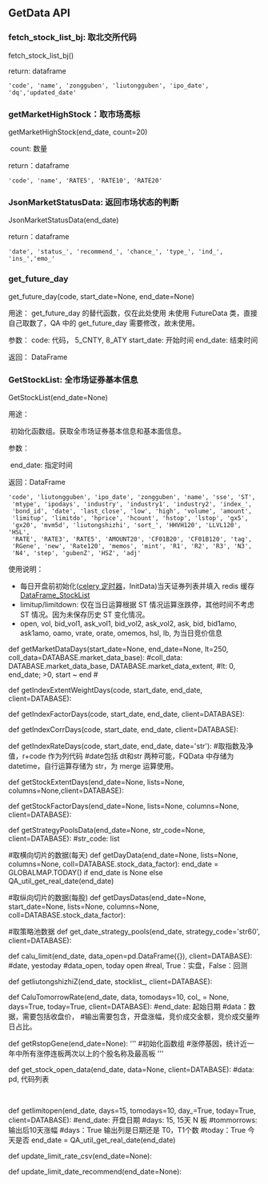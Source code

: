 ## GetData API

### fetch_stock_list_bj: 取北交所代码

fetch_stock_list_bj()

return: dataframe

```
'code', 'name', 'zongguben', 'liutongguben', 'ipo_date', 'dq','updated_date'
```

### getMarketHighStock：取市场高标

getMarketHighStock(end_date, count=20)

​	count: 数量

return：dataframe

```
'code', 'name', 'RATE5', 'RATE10', 'RATE20'
```

### JsonMarketStatusData: 返回市场状态的判断

JsonMarketStatusData(end_date)

return：dataframe

```
'date', 'status_', 'recommend_', 'chance_', 'type_', 'ind_', 'ins_','emo_'
```

### get_future_day

get_future_day(code, start_date=None, end_date=None)

用途：
        get_future_day 的替代函数，仅在此处使用
        未使用 FutureData 类，直接自己取数了，QA 中的 get_future_day 需要修改，故未使用。

参数：
        code: 代码， 5_CNTY, 8_ATY
        start_date: 开始时间
        end_date: 结束时间

返回：
        DataFrame



### GetStockList: 全市场证券基本信息

GetStockList(end_date=None)

用途：

​	初始化函数组。获取全市场证券基本信息和基本面信息。

参数：

​	end_date: 指定时间

返回：DataFrame

```
'code', 'liutongguben', 'ipo_date', 'zongguben', 'name', 'sse', 'ST',
 'mtype', 'ipodays', 'industry', 'industry1', 'industry2', 'index_',
 'bond_id', 'date', 'last_close', 'low', 'high', 'volume', 'amount',
 'limitup', 'limitdo', 'hprice', 'hcount', 'hstop', 'lstop', 'gx5',
 'gx20', 'mvm5d', 'liutongshizhi', 'sort_', 'HHVH120', 'LLVL120', 'HSL',
 'RATE', 'RATE3', 'RATE5', 'AMOUNT20', 'CF01B20', 'CF01B120', 'tag',
 'RGene', 'new', 'Rate120', 'memos', 'mint', 'R1', 'R2', 'R3', 'N3',
 'N4', 'step', 'gubenZ', 'HSZ', 'adj'
```

使用说明：

- 每日开盘前初始化([celery 定时器](/server/celery)，InitData)当天证券列表并填入 redis 缓存 [DataFrame_StockList](/server/DataFrame_StockList)
- limitup/limitdown: 仅在当日运算根据 ST 情况运算涨跌停，其他时间不考虑 ST 情况。因为未保存历史 ST 变化情况。
- open, vol, bid_vol1, ask_vol1, bid_vol2, ask_vol2, ask, bid, bid1amo, ask1amo, oamo, vrate, orate, omemos, hsl, lb, 为当日竞价信息



def getMarketDataDays(start_date=None, end_date=None, lt=250, coll_data=DATABASE.market_data_base):
    #coll_data: DATABASE.market_data_base, DATABASE.market_data_extent, 
    #lt: 0, end_date; >0, start ~ end
    #
    


def getIndexExtentWeightDays(code, start_date, end_date, client=DATABASE):
    



def getIndexFactorDays(code, start_date, end_date, client=DATABASE):
    


def getIndexCorrDays(code, start_date, end_date, client=DATABASE):
    


def getIndexRateDays(code, start_date, end_date, date='str'):
    #取指数及净值，r+code 作为列代码
    #date包括 dt和str 两种可能，FQData 中存储为 datetime，自行运算存储为 str，为 merge 运算使用。


def getStockExtentDays(end_date=None, lists=None, columns=None,client=DATABASE):
    



def getStockFactorDays(end_date=None, lists=None, columns=None, client=DATABASE):
    


def getStrategyPoolsData(end_date=None, str_code=None, client=DATABASE):
    #str_code: list
    




#取横向切片的数据(每天)
def getDayData(end_date=None, lists=None, columns=None, coll=DATABASE.stock_data_factor):
    end_date = GLOBALMAP.TODAY() if end_date is None else QA_util_get_real_date(end_date)
    


#取纵向切片的数据(每股)
def getDaysDatas(end_date=None, start_date=None, lists=None, columns=None, coll=DATABASE.stock_data_factor):



#取策略池数据
def get_date_strategy_pools(end_date, strategy_code='str60', client=DATABASE):



def calu_limit(end_date, data_open=pd.DataFrame({}), client=DATABASE):
    #date, yestoday
    #data_open, today open
    #real, True：实盘，False：回测
    




def getliutongshizhiZ(end_date, stocklist_, client=DATABASE):





def CaluTomorrowRate(end_date, data, tomodays=10, col_ = None, days=True, today=True, client=DATABASE):
    #end_date: 起始日期
    #data：数据，需要包括收盘价，
    #输出需要包含，开盘涨幅，竞价成交金额，竞价成交量昨日占比。



def getRstopGene(end_date=None):
    '''
        #初始化函数组
        #涨停基因，统计近一年中所有涨停连板两次以上的个股名称及最高板
    '''





def get_stock_open_data(end_date, data=None, client=DATABASE):
    #data: pd, 代码列表




​        



def getlimitopen(end_date, days=15, tomodays=10, day_=True, today=True, client=DATABASE):
    #end_date: 开盘日期
    #days: 15, 15天 N 板
    #tommorrows: 输出后10天涨幅
    #days：True 输出列是日期还是 T0，T1个数
    #today：True 今天是否
    end_date = QA_util_get_real_date(end_date)





def update_limit_rate_csv(end_date=None):




def update_limit_date_recommend(end_date=None):




​    

